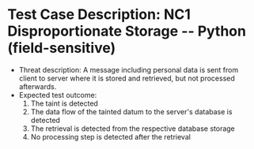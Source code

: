 # Test Case Description: NC1 Disproportionate Storage -- Python (field-sensitive)
- Threat description: A message including personal data is sent from client to server where it is stored and retrieved, but not processed afterwards.
- Expected test outcome:
  1. The taint is detected
  2. The data flow of the tainted datum to the server's database is detected
  3. The retrieval is detected from the respective database storage
  4. No processing step is detected after the retrieval